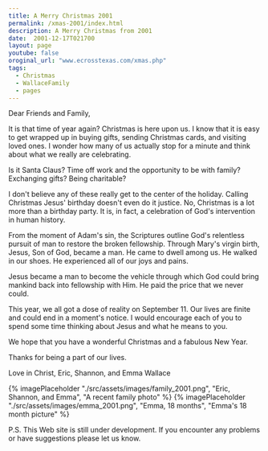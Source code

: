 ```yaml
---
title: A Merry Christmas 2001
permalink: /xmas-2001/index.html
description: A Merry Christmas from 2001
date:  2001-12-17T021700
layout: page
youtube: false
oroginal_url: "www.ecrosstexas.com/xmas.php"
tags:
  - Christmas
  - WallaceFamily
  - pages
---
```

Dear Friends and Family,

It is that time of year again? Christmas is here upon us. I know that it is easy to get wrapped up in buying gifts, sending Christmas cards, and visiting loved ones. I wonder how many of us actually stop for a minute and think about what we really are celebrating.

Is it Santa Claus? Time off work and the opportunity to be with family? Exchanging gifts? Being charitable?

I don't believe any of these really get to the center of the holiday. Calling Christmas Jesus' birthday doesn't even do it justice. No, Christmas is a lot more than a birthday party. It is, in fact, a celebration of God's intervention in human history.

From the moment of Adam's sin, the Scriptures outline God's relentless pursuit of man to restore the broken fellowship. Through Mary's virgin birth, Jesus, Son of God, became a man. He came to dwell among us. He walked in our shoes. He experienced all of our joys and pains.

Jesus became a man to become the vehicle through which God could bring mankind back into fellowship with Him. He paid the price that we never could.

This year, we all got a dose of reality on September 11. Our lives are finite and could end in a moment's notice. I would encourage each of you to spend some time thinking about Jesus and what he means to you.

We hope that you have a wonderful Christmas and a fabulous New Year.

Thanks for being a part of our lives.

Love in Christ,
Eric, Shannon, and Emma Wallace

{% imagePlaceholder "./src/assets/images/family_2001.png", "Eric, Shannon, and Emma", "A recent family photo"  %}
{% imagePlaceholder "./src/assets/images/emma_2001.png", "Emma, 18 months", "Emma's 18 month picture" %}

P.S. This Web site is still under development. If you encounter any problems or have suggestions please let us know.
